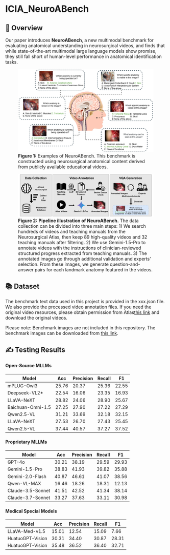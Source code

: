 # ICIA_NeuroABench

## 📝 Overview
Our paper introduces **NeuroABench**, a new multimodal benchmark for evaluating anatomical understanding in neurosurgical videos, and finds that while state-of-the-art multimodal large language models show promise, they still fall short of human-level performance in anatomical identification tasks.  

<figure>
  <img src="IMAGE/dataset_example.jpg" alt="The reward and S(q) curves of the Qwen-2.5-VL-7B during training on the SGG-VQA dataset." width="1000"/>
  <figcaption><b>Figure 1:</b> Examples of NeuroABench. This benchmark is constructed using neurosurgical anatomical content derived from publicly available educational videos.</figcaption>
</figure>


<figure>
  <img src="IMAGE/Figure1.jpg" alt="The reward and S(q) curves of the Qwen-2.5-VL-7B during training on the SGG-VQA dataset." width="1000"/>
  <figcaption><b>Figure 2:</b> <b>Pipeline illustration of NeuroABench.</b> The data collection can be divided into three main steps: 1) We search hundreds of videos and teaching
manuals from the Neurosurgical Atlas, then keep 89 high-quality videos and 32 teaching manuals after filtering. 2) We use Gemini-1.5-Pro to annotate videos
with the instructions of clinician-reviewed structured progress extracted from teaching manuals. 3) The annotated images go through additional validation and
experts’ selection. From these images, we generate question-and-answer pairs for each landmark anatomy featured in the videos.</figcaption>
</figure>

## 📚 Dataset

The benchmark text data used in this project is provided in the xxx.json file.
We also provide the processed video annotation files. If you need the original video resources, please obtain permission from Atlas[this link](https://www.neurosurgicalatlas.com/) and download the original videos.



Please note: Benchmark images are not included in this repository.
The benchmark images can be downloaded from [this link](https://example.com/download-link).

## ✍ Testing Results 

#### Open-Source MLLMs

| Model                  | Acc   | Precision | Recall | F1    |
|------------------------|-------|-----------|--------|-------|
| mPLUG-Owl3             | 25.76 | 20.37     | 25.36  | 22.55 |
| Deepseek-VL2*          | 22.54 | 16.06     | 23.35  | 16.93 |
| LLaVA-NeXT             | 28.82 | 24.06     | 28.90  | 25.67 |
| Baichuan-Omni-1.5      | 27.25 | 27.90     | 27.22  | 27.29 |
| Qwen2.5-VL             | 31.21 | 33.69     | 32.18  | 32.15 |
| LLaVA-NeXT             | 27.53 | 26.70     | 27.43  | 25.45 |
| Qwen2.5-VL             | 37.44 | 40.57     | 37.27  | 37.52 |

#### Proprietary MLLMs

| Model                  | Acc   | Precision | Recall | F1    |
|------------------------|-------|-----------|--------|-------|
| GPT-4o                 | 30.21 | 38.19     | 29.59  | 29.93 |
| Gemini-1.5-Pro         | 38.83 | 41.93     | 39.82  | 35.88 |
| Gemini-2.0-Flash       | 40.87 | 46.61     | 41.07  | 38.56 |
| Qwen-VL-MAX            | 16.46 | 18.26     | 18.31  | 12.13 |
| Claude-3.5-Sonnet      | 41.51 | 42.52     | 41.34  | 38.14 |
| Claude-3.7-Sonnet      | 33.27 | 37.63     | 33.11  | 30.98 |

#### Medical Special Models

| Model                  | Acc   | Precision | Recall | F1    |
|------------------------|-------|-----------|--------|-------|
| LLaVA-Med-v1.5         | 15.01 | 12.54     | 15.09  | 7.66  |
| HuatuoGPT-Vision       | 30.31 | 34.40     | 30.87  | 28.31 |
| HuatuoGPT-Vision       | 35.48 | 36.52     | 36.40  | 32.71 |
